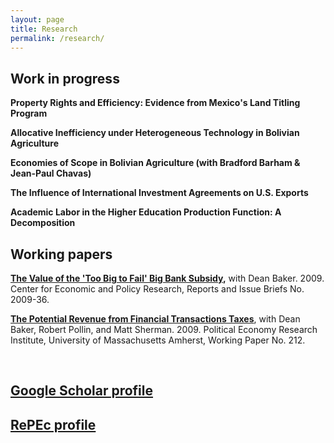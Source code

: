 ```yaml
---
layout: page
title: Research
permalink: /research/
---
```


## Work in progress

**Property Rights and Efficiency: Evidence from Mexico's Land Titling Program**

**Allocative Inefficiency under Heterogeneous Technology in Bolivian Agriculture**

**Economies of Scope in Bolivian Agriculture (with Bradford Barham & Jean-Paul Chavas)**

**The Influence of International Investment Agreements on U.S. Exports**

**Academic Labor in the Higher Education Production Function: A Decomposition**
<br>

## Working papers

**[The Value of the 'Too Big to Fail' Big Bank Subsidy](https://ideas.repec.org/p/epo/papers/2009-36.html),** with Dean Baker. 2009. Center for Economic and Policy Research, Reports and Issue Briefs No. 2009-36.

**[The Potential Revenue from Financial Transactions Taxes](https://ideas.repec.org/p/uma/periwp/wp212.html)**, with Dean Baker, Robert Pollin, and Matt Sherman. 2009. Political Economy Research Institute, University of Massachusetts Amherst, Working Paper No. 212.

<br>

## **[Google Scholar profile](https://scholar.google.com/citations?user=SkI3kagAAAAJ)**


## **[RePEc profile](https://ideas.repec.org/e/pmc164.html#works)**
